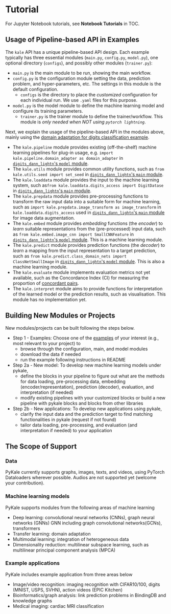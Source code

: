 # Tutorial

For Jupyter Notebook tutorials, see **Notebook Tutorials** in TOC.

## Usage of Pipeline-based API in Examples

The `kale` API has a unique pipeline-based API design. Each example typically has three essential modules (`main.py`, `config.py`, `model.py`), one optional directory (`configs`), and possibly other modules (`trainer.py`):

- `main.py` is the main module to be run, showing the main workflow.
- `config.py` is the configuration module setting the data, prediction problem, and hyper-parameters, etc. The settings in this module is the default configuration.
  - `configs` is the directory to place the *customized* configuration for each individual run. We use `.yaml` files for this purpose.
- `model.py` is the model module to define the machine learning model and configure its training parameters.
  - `trainer.py` is the trainer module to define the trainer/workflow. This module is *only needed when NOT using `pytorch lightning`*.

Next, we explain the usage of the pipeline-based API in the modules above, mainly using the [domain adaptation for digits classification example](https://github.com/pykale/pykale/tree/main/examples/digits_dann_lightn).

- The `kale.pipeline` module provides existing (off-the-shelf) machine learning pipelines for plug-in usage, e.g. `import kale.pipeline.domain_adapter as domain_adapter` in [`digits_dann_lightn`'s `model` module](https://github.com/pykale/pykale/blob/main/examples/digits_dann_lightn/model.py).
- The `kale.utils` module provides common utility functions, such as `from kale.utils.seed import set_seed` in [`digits_dann_lightn`'s `main` module](https://github.com/pykale/pykale/blob/main/examples/digits_dann_lightn/main.py).
- The `kale.loaddata` module provides the input to the machine learning system, such as`from kale.loaddata.digits_access import DigitDatase` in  [`digits_dann_lightn`'s `main` module](https://github.com/pykale/pykale/blob/main/examples/digits_dann_lightn/main.py).
- The `kale.prepdata` module provides pre-processing functions to transform the raw input data into a suitable form for machine learning, such as `import kale.prepdata.image_transform as image_transform` in `kale.loaddata.digits_access` used in  [`digits_dann_lightn`'s `main` module](https://github.com/pykale/pykale/blob/main/examples/digits_dann_lightn/main.py) for image data augmentation.
- The `kale.embed` module provides *embedding* functions (the *encoder*) to *learn* suitable representations from the (pre-processed) input data, such as `from kale.embed.image_cnn import SmallCNNFeature` in [`digits_dann_lightn`'s `model` module](https://github.com/pykale/pykale/blob/main/examples/digits_dann_lightn/model.py). This is a machine learning module.
- The `kale.predict` module provides prediction functions (the *decoder*) to *learn* a mapping from the input representation to a target prediction, such as `from kale.predict.class_domain_nets import ClassNetSmallImage` in [`digits_dann_lightn`'s `model` module](https://github.com/pykale/pykale/blob/main/examples/digits_dann_lightn/model.py). This is also a machine learning module.
- The `kale.evaluate` module implements evaluation metrics not yet available, such as the Concordance Index (CI) for measuring the proportion of [concordant pairs](https://en.wikipedia.org/wiki/Concordant_pair).
- The `kale.interpret` module aims to provide functions for interpretation of the learned model or the prediction results, such as visualisation. This module has no implementation yet.

## Building New Modules or Projects

New modules/projects can be built following the steps below.

- Step 1 - Examples: Choose one of the [examples](https://github.com/pykale/pykale/tree/main/examples) of your interest (e.g., most relevant to your project) to
  - browse through the configuration, main, and model modules
  - download the data if needed
  - run the example following instructions in README
- Step 2a - New model: To develop new machine learning models under pykale,
  - define the blocks in your pipeline to figure out what are the methods for data loading, pre-processing data, embedding (encoder/representation), prediction (decoder), evaluation, and interpretation (if needed)
  - modify existing pipelines with your customized blocks or build a new pipeline with pykale blocks and blocks from other libraries
- Step 2b - New applications: To develop new applications using pykale,
  - clarify the input data and the prediction target to find matching functionalities in pykale (request if not found)
  - tailor data loading, pre-processing, and evaluation (and interpretation if needed) to your application

## The Scope of Support

### Data

PyKale currently supports graphs, images, texts, and videos, using PyTorch Dataloaders wherever possible. Audios are not supported yet (welcome your contribution).

### Machine learning models

PyKale supports modules from the following areas of machine learning

- Deep learning: convolutional neural networks (CNNs), graph neural networks (GNNs) GNN including graph convolutional networks(GCNs), transformers
- Transfer learning: domain adaptation
- Multimodal learning: integration of heterogeneous data
- Dimensionality reduction: multilinear subspace learning, such as multilinear principal component analysis (MPCA)

### Example applications

PyKale includes example application from three areas below

- Image/video recognition: imaging recognition with CIFAR10/100, digits (MNIST, USPS, SVHN), action videos (EPIC Kitchen)
- Bioinformatics/graph analysis: link prediction problems in BindingDB and knowledge graphs
- Medical imaging: cardiac MRI classification
